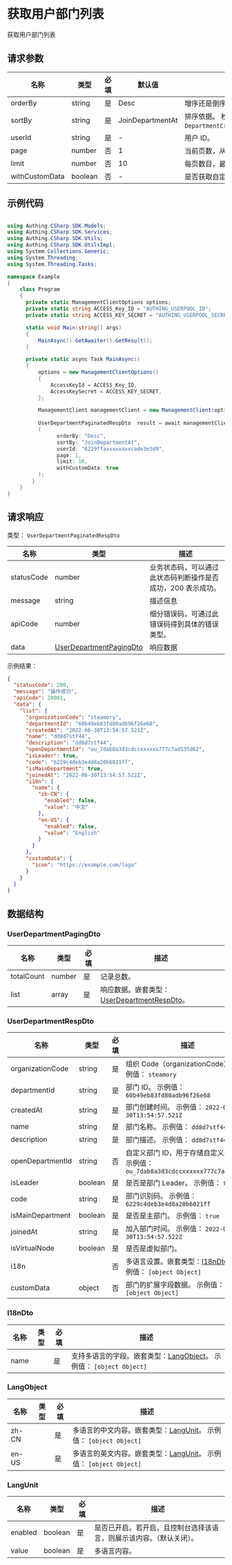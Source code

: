 # 获取用户部门列表

<!--
  警告⚠️：
  不要直接修改该文档，
  https://github.com/Authing/authing-docs-factory
  使用该项目进行生成
-->

<LastUpdated />

获取用户部门列表

## 请求参数

| 名称 | 类型 | 必填 | 默认值 | 描述 | 示例值 |
| ---- | ---- | ---- | ---- | ---- | ---- |
| orderBy | string  | 是 | Desc | 增序还是倒序。 枚举值：`Asc`,`Desc` | `Desc` |
| sortBy | string  | 是 | JoinDepartmentAt | 排序依据。 枚举值：`DepartmentCreatedAt`,`JoinDepartmentAt`,`DepartmentName`,`DepartmemtCode` | `JoinDepartmentAt` |
| userId | string  | 是 | - | 用户 ID。  | `6229ffaxxxxxxxxcade3e3d9` |
| page | number  | 否 | 1 | 当前页数，从 1 开始。  | `1` |
| limit | number  | 否 | 10 | 每页数目，最大不能超过 50，默认为 10。  | `10` |
| withCustomData | boolean  | 否 | - | 是否获取自定义数据。  | `true` |


## 示例代码

```csharp

using Authing.CSharp.SDK.Models;
using Authing.CSharp.SDK.Services;
using Authing.CSharp.SDK.Utils;
using Authing.CSharp.SDK.UtilsImpl;
using System.Collections.Generic;
using System.Threading;
using System.Threading.Tasks;

namespace Example
{
    class Program
    {
      private static ManagementClientOptions options;
      private static string ACCESS_Key_ID = "AUTHING_USERPOOL_ID";
      private static string ACCESS_KEY_SECRET = "AUTHING_USERPOOL_SECRET";

      static void Main(string[] args)
      {
          MainAsync().GetAwaiter().GetResult();
      }

      private static async Task MainAsync()
      {
          options = new ManagementClientOptions()
          {
              AccessKeyId = ACCESS_Key_ID,
              AccessKeySecret = ACCESS_KEY_SECRET,
          };

          ManagementClient managementClient = new ManagementClient(options);
        
          UserDepartmentPaginatedRespDto  result = await managementClient.GetUserDepartments
          (             
                orderBy: "Desc", 
                sortBy: "JoinDepartmentAt", 
                userId: "6229ffaxxxxxxxxcade3e3d9", 
                page: 1, 
                limit: 10, 
                withCustomData: true
          );
        }
    }
}

```



## 请求响应

类型： `UserDepartmentPaginatedRespDto`

| 名称 | 类型 | 描述 |
| ---- | ---- | ---- |
| statusCode | number | 业务状态码，可以通过此状态码判断操作是否成功，200 表示成功。 |
| message | string | 描述信息 |
| apiCode | number | 细分错误码，可通过此错误码得到具体的错误类型。 |
| data | <a href="#UserDepartmentPagingDto">UserDepartmentPagingDto</a> | 响应数据 |



示例结果：

```json
{
  "statusCode": 200,
  "message": "操作成功",
  "apiCode": 20001,
  "data": {
    "list": {
      "organizationCode": "steamory",
      "departmentId": "60b49eb83fd80adb96f26e68",
      "createdAt": "2022-06-30T13:54:57.521Z",
      "name": "dd8d7stf44",
      "description": "dd8d7stf44",
      "openDepartmentId": "ou_7dab8a3d3cdccxxxxxx777c7ad535d62",
      "isLeader": true,
      "code": "6229c4deb3e4d8a20b6021ff",
      "isMainDepartment": true,
      "joinedAt": "2022-06-30T13:54:57.522Z",
      "i18n": {
        "name": {
          "zh-CN": {
            "enabled": false,
            "value": "中文"
          },
          "en-US": {
            "enabled": false,
            "value": "English"
          }
        }
      },
      "customData": {
        "icon": "https://example.com/logo"
      }
    }
  }
}
```

## 数据结构


### <a id="UserDepartmentPagingDto"></a> UserDepartmentPagingDto

| 名称 | 类型 | 必填 | 描述 |
| ---- |  ---- | ---- | ---- |
| totalCount | number | 是 | 记录总数。   |
| list | array | 是 | 响应数据。嵌套类型：<a href="#UserDepartmentRespDto">UserDepartmentRespDto</a>。   |


### <a id="UserDepartmentRespDto"></a> UserDepartmentRespDto

| 名称 | 类型 | 必填 | 描述 |
| ---- |  ---- | ---- | ---- |
| organizationCode | string | 是 | 组织 Code（organizationCode）。 示例值： `steamory`  |
| departmentId | string | 是 | 部门 ID。 示例值： `60b49eb83fd80adb96f26e68`  |
| createdAt | string | 是 | 部门创建时间。 示例值： `2022-06-30T13:54:57.521Z`  |
| name | string | 是 | 部门名称。 示例值： `dd8d7stf44`  |
| description | string | 是 | 部门描述。 示例值： `dd8d7stf44`  |
| openDepartmentId | string | 否 | 自定义部门 ID，用于存储自定义的 ID。 示例值： `ou_7dab8a3d3cdccxxxxxx777c7ad535d62`  |
| isLeader | boolean | 是 | 是否是部门 Leader。 示例值： `true`  |
| code | string | 是 | 部门识别码。 示例值： `6229c4deb3e4d8a20b6021ff`  |
| isMainDepartment | boolean | 是 | 是否是主部门。 示例值： `true`  |
| joinedAt | string | 是 | 加入部门时间。 示例值： `2022-06-30T13:54:57.522Z`  |
| isVirtualNode | boolean | 是 | 是否是虚拟部门。   |
| i18n |  | 否 | 多语言设置。嵌套类型：<a href="#I18nDto">I18nDto</a>。 示例值： `[object Object]`  |
| customData | object | 否 | 部门的扩展字段数据。 示例值： `[object Object]`  |


### <a id="I18nDto"></a> I18nDto

| 名称 | 类型 | 必填 | 描述 |
| ---- |  ---- | ---- | ---- |
| name |  | 是 | 支持多语言的字段。嵌套类型：<a href="#LangObject">LangObject</a>。 示例值： `[object Object]`  |


### <a id="LangObject"></a> LangObject

| 名称 | 类型 | 必填 | 描述 |
| ---- |  ---- | ---- | ---- |
| zh-CN |  | 是 | 多语言的中文内容。嵌套类型：<a href="#LangUnit">LangUnit</a>。 示例值： `[object Object]`  |
| en-US |  | 是 | 多语言的英文内容。嵌套类型：<a href="#LangUnit">LangUnit</a>。 示例值： `[object Object]`  |


### <a id="LangUnit"></a> LangUnit

| 名称 | 类型 | 必填 | 描述 |
| ---- |  ---- | ---- | ---- |
| enabled | boolean | 是 | 是否已开启。若开启，且控制台选择该语言，则展示该内容。（默认关闭）。   |
| value | boolean | 是 | 多语言内容。   |


